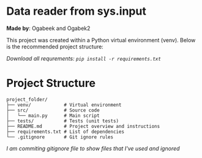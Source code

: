 # Data reader from sys.input

**Made by**: Ogabeek and Ogabek2

This project was created within a Python virtual environment (venv). Below is the recommended project structure:

<i> Download all requrements: 
```pip install -r requirements.txt```</i>


# Project Structure

```text
project_folder/
├── venv/            # Virtual environment
├── src/             # Source code 
│   └── main.py      # Main script
├── tests/           # Tests (unit tests)
├── README.md        # Project overview and instructions
├── requirements.txt # List of dependencies
└── .gitignore       # Git ignore rules

```

<i> I am commiting gitignore file to show files that I've used and ignored </i>

